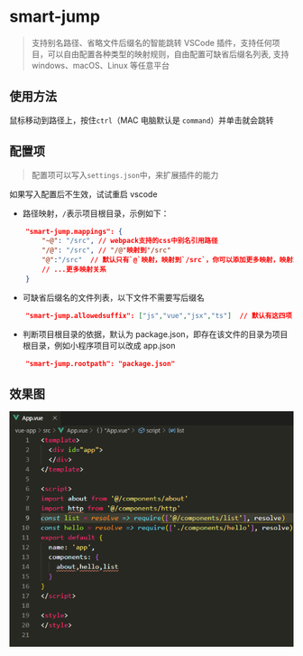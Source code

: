 # smart-jump

> 支持别名路径、省略文件后缀名的智能跳转 VSCode 插件，支持任何项目，可以自由配置各种类型的映射规则，自由配置可缺省后缀名列表, 支持 windows、macOS、Linux 等任意平台

## 使用方法

鼠标移动到路径上，按住`ctrl`（MAC 电脑默认是 `command`）并单击就会跳转

## 配置项

> 配置项可以写入`settings.json`中，来扩展插件的能力

如果写入配置后不生效，试试重启 vscode

- 路径映射，`/`表示项目根目录，示例如下：

```json
    "smart-jump.mappings": {
        "~@": "/src", // webpack支持的css中别名引用路径
        "/@": "/src", // "/@"映射到"/src"
        "@":"/src"  // 默认只有`@`映射，映射到`/src`，你可以添加更多映射，映射路径必须以`/`开头
        // ...更多映射关系
    }
```

- 可缺省后缀名的文件列表，以下文件不需要写后缀名

```json
    "smart-jump.allowedsuffix": ["js","vue","jsx","ts"]  // 默认有这四项
```

- 判断项目根目录的依据，默认为 package.json，即存在该文件的目录为项目根目录，例如小程序项目可以改成 app.json

```json
    "smart-jump.rootpath": "package.json"
```

## 效果图

![效果图](./images/demo.gif)
